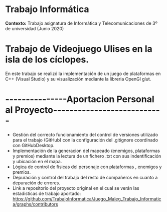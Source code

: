 # Trabajo Informática
**Contexto:** Trabajo asignatura de Informática y Telecomunicaciones de 3º de universidad (Junio 2020)

# Trabajo de Videojuego Ulises en la isla de los cíclopes.
En este trabajo se realizó la implementación de un juego de plataformas en C++ (Visual Studio) y su visualización mediante la libreria OpenGl glut.

# ---------------Aportacion Personal al Proyecto---------------------------

- Gestión del correcto funcionamiento del control de versiones utilizado para el trabajo (GitHub) con la configuración del .gitignore coordinado con GitHubDesktop.
- Implementación de la generacion del mapeado (enemigos, plataformas y premios) mediante la lectura de un fichero .txt con sus indentificación y ubicación en el mapa.
- Lógica de control de físicas del personaje con plataformas , enemigos y premios.
- Depuración y control del trabajo del resto de compañeros en cuanto a depuración de errores.
- Link a repositorio del proyecto original en el cual se verán las estadisticas de trabajo aportado: https://github.com/TrabajoInformatica/Juego_Maleg_Trabajo_Informatica/graphs/contributors
